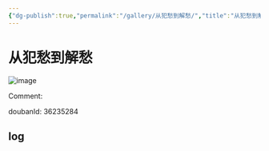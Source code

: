```yaml
---
{"dg-publish":true,"permalink":"/gallery/从犯愁到解愁/","title":"从犯愁到解愁","created":"2025-05-31T15:46:07.534+08:00"}
---
```



# 从犯愁到解愁

![image](https://hiraeth-picbed.oss-cn-beijing.aliyuncs.com/20250531154607.webp)

Comment: 



doubanId: 36235284

## log


